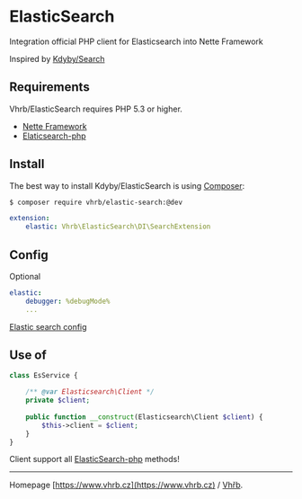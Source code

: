 # ElasticSearch

Integration official PHP client for Elasticsearch into Nette Framework

Inspired by [Kdyby/Search](https://github.com/Kdyby/ElasticSearch)


Requirements
------------

Vhrb/ElasticSearch requires PHP 5.3 or higher.

- [Nette Framework](https://github.com/nette/nette)
- [Elaticsearch-php](https://github.com/elastic/elasticsearch-php)

## Install

The best way to install Kdyby/ElasticSearch is using  [Composer](http://getcomposer.org/):

```sh
$ composer require vhrb/elastic-search:@dev
```

```yml
extension:
	elastic: Vhrb\ElasticSearch\DI\SearchExtension
```

## Config

Optional

```yml
elastic:
	debugger: %debugMode%	
	...
```

[Elastic search config](https://www.elastic.co/guide/en/elasticsearch/client/php-api/1.0/_configuration.html#_full_list_of_configurations)

## Use of

```php
class EsService {

	/** @var Elasticsearch\Client */
	private $client;
	
	public function __construct(Elasticsearch\Client $client) {
		$this->client = $client;
	}
}
```
Client support all [ElasticSearch-php](http://www.elastic.co/guide/en/elasticsearch/client/php-api/current/) methods!

-----
Homepage [https://www.vhrb.cz](https://www.vhrb.cz) / [Vhřb](https://github.com/vhrb).

